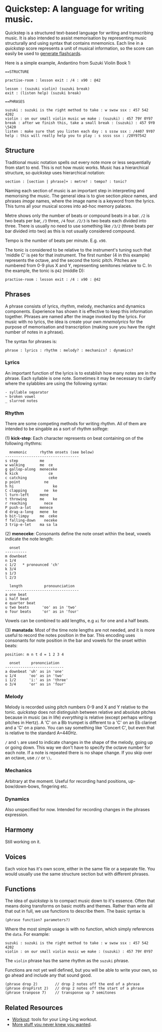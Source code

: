 # Quickstep: A language for writing music.

Quickstep is a structured text-based language for writing and transcribing music. It is also intended to assist memorisation by representing music structurally and using syntax that contains mnemonics. Each line in a *quickstep* score represents a unit of musical information, so the score can easily be used to [generate flashcards](https://github.com/rogerkeays/workout/blob/main/make-flashcards.kt).

Here is a simple example, Andantino from Suzuki Violin Book 1:

    ==STRUCTURE

    practise-room : lesson exit : /4 : x90 : @42

    lesson : (suzuki violin) (suzuki break)
    exit : (listen help) (suzuki break)

    ==PHRASES

    suzuki : suzuki is the right method to take : w swsw ssx : 457 542 4202
    violin : on our small violin music we make : (suzuki) : 457 79Y 0Y97
    break : after we finish this, take a small break : (suzuki) : 457 9Y0 \5420
    listen : make sure that you listen each day : s sssw ssx : /4407 9Y07
    help : this will really help you to play : s ssss ssx : /20Y97542

## Structure

Traditional music notation spells out every note more or less sequentially from start to end. This is not how music works. Music has a hierarchical structure, so *quickstep* uses hierarchical notation:

    section : [section | phrase]+ : metre? : tempo? : tonic?

Naming each section of music is an important step in interpreting and memorising the music. The general idea is to give section *place* names, and phrases *image* names, where the image name is a keyword from the lyrics. This turns all your musical scores into ad-hoc memory palaces.

Metre shows only the number of beats or compound beats in a bar. `/2` is two beats per bar, `/3` three, `/4` four. `/2/3` is two beats each divided into three. There is usually no need to use something like `/3/2` (three beats per bar divided into two) as this is not usually considered compound.

Tempo is the number of beats per minute. E.g. `x90`.

The tonic is considered to be relative to the instrument's tuning such that 'middle C' is `@40` for that instrument. The first number (4 in this example) represents the octave, and the second the tonic pitch. Pitches are numbered from 0-9 plus X and Y, representing semitones relative to C. In the example, the tonic is `@42` (middle D):

    practise-room : lesson exit : /4 : x90 : @42

## Phrases

A phrase consists of lyrics, rhythm, melody, mechanics and dynamics components. Experience has shown it is effective to keep this information together. Phrases are named after the image invoked by the lyrics. For music with no lyrics, the idea is create your own *mnemolyrics* for the purpose of memorisation and transcription (making sure you have the right number of notes in a phrase).

The syntax for phrases is:

    phrase : lyrics : rhythm : melody? : mechanics? : dynamics?

### Lyrics

An important function of the lyrics is to establish how many notes are in the phrase. Each syllable is one note. Sometimes it may be necessary to clarify where the sylabbles are using the following syntax:

    - syllable separator
    ~ broken vowel
    _ slurred notes

### Rhythm

There are some competing methods for writing rhythm. All of them are intended to be singable as a sort of rhythm solfege:

(1) **kick-step**: Each character represents on beat containing on of the following rhythms:

      mnemonic      rhythm onsets (see below)
    ----------------------------------
    s step          me      
    w walking       me  ce  
    g gallop-along  meneceke
    k kick              ce  
    c catching          ceke
    p point           ne    
    h hi                  ke
    C clapping        ne  ke
    l turn-left     mene    
    t throwing      me    ke
    r reaching        nece  
    P push-a-lot    menece  
    d drag-a-long   mene  ke
    b bit-limpy     me  ceke
    f falling-down    neceke
    3 trip-e-let    ma sa la  

(2) **meneceke**: Consonants define the note onset within the beat, vowels indicate the note length:

      onset
    ----------
    m downbeat
    n 1/4
    c 1/2   * pronounced 'ch'
    k 3/4
    s 1/3
    l 2/3

      length          pronounciation
    ----------------------------------
    a one beat
    i half beat
    e quarter beat
    u two beats      'oo' as in 'two'
    o four beats     'or' as in 'four'

Vowels can be combined to add lengths, e.g `ai` for one and a half beats.

(3) **manatada**: Most of the time note lengths are not needed, and it is more useful to record the notes position in the bar. This encoding uses consonants for note position in the bar and vowels for the onset within beats:

    position: m n t d = 1 2 3 4

      onset     prononciation
    ---------------------------
    a downbeat 'uh' as in 'one'
    u 1/4      'oo' as in 'two'
    i 1/2      'i:' as in 'three'
    o 3/4      'or' as in 'four'

### Melody

Melody is recorded using pitch numbers 0-9 and X and Y relative to the tonic. *quickstep* does not distinguish between relative and absolute pitches because in music (as in life) *everything* is relative (except perhaps writing pitches in Hertz). A 'C' on a Bb trumpet is different to a 'C' on an Eb clarinet and a 'C' on a piano. You can say something like 'Concert C', but even that is relative to the standard A=440Hz.

`/` and `\` are used to indicate changes in the shape of the melody, going up or going down. This way we don't have to specify the octave number for each note. If a note is repeated there is no shape change. If you skip over an octave, use `//` or `\\`.

### Mechanics

Arbitrary at the moment. Useful for recording hand positions, up-bow/down-bows, fingering etc.

### Dynamics

Also unspecified for now. Intended for recording changes in the phrases expression.

## Harmony

Still working on it.

## Voices

Each voice has it's own score, either in the same file or a separate file. You would usually use the same structure section but with different phrases.

## Functions

The idea of *quickstep* is to compact music down to it's essence. Often that means doing transforms on basic motifs and themes. Rather than write all that out in full, we use functions to describe them. The basic syntax is

    (phrase function? parameters?)

Where the most simple usage is with no function, which simply references the `data`. For example:

    suzuki : suzuki is the right method to take : w swsw ssx : 457 542 4202
    violin : on our small violin music we make : (suzuki) : 457 79Y 0Y97

The `violin` phrase has the same rhythm as the `suzuki` phrase.

Functions are not yet well defined, but you will be able to write your own, so go ahead and include any that sound good.

    (phrase drop 2)        // drop 2 notes off the end of a phrase
    (phrase dropFirst 2)   // drop 2 notes off the start of a phrase
    (phrase tranpose 7)    // transponse up 7 semitones

## Related Resources

  * [Workout](https://github.com/rogerkeays/workout): tools for your Ling-Ling workout.
  * [More stuff you never knew you wanted](https://rogerkeays.com).

